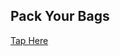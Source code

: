 <h2>Pack Your Bags</h2>
<a href="https://www.figma.com/proto/IShbuGwTBjGIyxBmPAV8xb/Pack_ur_bags?node-id=18-815&scaling=scale-down&page-id=0%3A1&starting-point-node-id=18%3A832&show-proto-sidebar=1" target="_blank">Tap Here<a>
